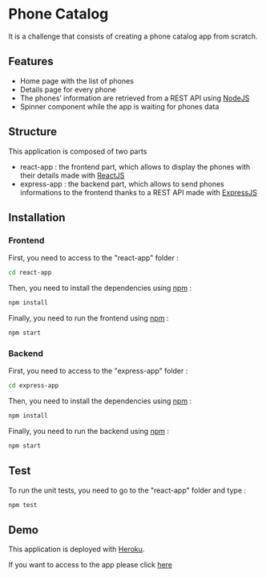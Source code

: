 # Phone Catalog

It is a challenge that consists of creating a phone catalog app from scratch.

## Features
- Home page with the list of phones
- Details page for every phone
- The phones’ information are retrieved from a REST API using [NodeJS](https://nodejs.org/en/)
-  Spinner component while the app is waiting for phones data

## Structure
This application is composed of two parts
- react-app : the frontend part, which allows to display the phones with their details made with [ReactJS](https://reactjs.org/)
- express-app : the backend part, which allows to send phones informations to the frontend thanks to a REST API made with [ExpressJS](http://expressjs.com/)

## Installation
### Frontend
First, you need to access to the "react-app" folder :
```bash
cd react-app
```
Then, you need to install the dependencies using [npm](https://www.npmjs.com/) :
```javascript
npm install
```
Finally, you need to run the frontend using [npm](https://www.npmjs.com/) :
```javascript
npm start
```
### Backend
First, you need to access to the "express-app" folder :
```bash
cd express-app
```
Then, you need to install the dependencies using [npm](https://www.npmjs.com/) :
```javascript
npm install
```
Finally, you need to run the backend using [npm](https://www.npmjs.com/) :
```javascript
npm start
```
## Test
To run the unit tests, you need to go to the "react-app" folder and type :

```javascript
npm test
```

## Demo
This application is deployed with [Heroku](https://www.heroku.com/). 

If you want to access to the app please click [here](https://phone-catalog-challenge.herokuapp.com/)


